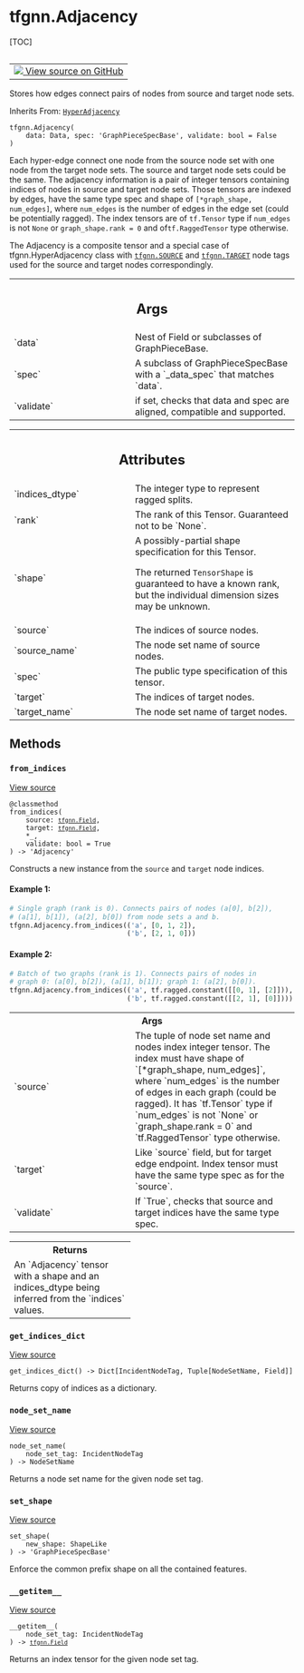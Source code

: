 # tfgnn.Adjacency

[TOC]

<!-- Insert buttons and diff -->

<table class="tfo-notebook-buttons tfo-api nocontent" align="left">
<td>
  <a target="_blank" href="https://github.com/tensorflow/gnn/tree/master/tensorflow_gnn/graph/adjacency.py#L291-L383">
    <img src="https://www.tensorflow.org/images/GitHub-Mark-32px.png" />
    View source on GitHub
  </a>
</td>
</table>

Stores how edges connect pairs of nodes from source and target node sets.

Inherits From: [`HyperAdjacency`](../tfgnn/HyperAdjacency.md)

<pre class="devsite-click-to-copy prettyprint lang-py tfo-signature-link">
<code>tfgnn.Adjacency(
    data: Data, spec: 'GraphPieceSpecBase', validate: bool = False
)
</code></pre>



<!-- Placeholder for "Used in" -->

Each hyper-edge connect one node from the source node set with one node from
the target node sets. The source and target node sets could be the same.
The adjacency information is a pair of integer tensors containing indices of
nodes in source and target node sets. Those tensors are indexed by
edges, have the same type spec and shape of `[*graph_shape, num_edges]`,
where `num_edges` is the number of edges in the edge set (could be potentially
ragged). The index tensors are of `tf.Tensor` type if `num_edges` is not
`None` or `graph_shape.rank = 0` and of`tf.RaggedTensor` type otherwise.

The Adjacency is a composite tensor and a special case of tfgnn.HyperAdjacency
class with <a href="../tfgnn.md#SOURCE"><code>tfgnn.SOURCE</code></a> and <a href="../tfgnn.md#TARGET"><code>tfgnn.TARGET</code></a> node tags used for the source and
target nodes correspondingly.

<!-- Tabular view -->
 <table class="responsive fixed orange">
<colgroup><col width="214px"><col></colgroup>
<tr><th colspan="2"><h2 class="add-link">Args</h2></th></tr>

<tr>
<td>
`data`<a id="data"></a>
</td>
<td>
Nest of Field or subclasses of GraphPieceBase.
</td>
</tr><tr>
<td>
`spec`<a id="spec"></a>
</td>
<td>
A subclass of GraphPieceSpecBase with a `_data_spec` that matches
`data`.
</td>
</tr><tr>
<td>
`validate`<a id="validate"></a>
</td>
<td>
if set, checks that data and spec are aligned, compatible and
supported.
</td>
</tr>
</table>

<!-- Tabular view -->
 <table class="responsive fixed orange">
<colgroup><col width="214px"><col></colgroup>
<tr><th colspan="2"><h2 class="add-link">Attributes</h2></th></tr>

<tr> <td> `indices_dtype`<a id="indices_dtype"></a> </td> <td> The integer type
to represent ragged splits. </td> </tr><tr> <td> `rank`<a id="rank"></a> </td>
<td> The rank of this Tensor. Guaranteed not to be `None`. </td> </tr><tr> <td>
`shape`<a id="shape"></a> </td> <td> A possibly-partial shape specification for
this Tensor.

The returned `TensorShape` is guaranteed to have a known rank, but the
individual dimension sizes may be unknown.
</td>
</tr><tr>
<td>
`source`<a id="source"></a>
</td>
<td>
The indices of source nodes.
</td>
</tr><tr>
<td>
`source_name`<a id="source_name"></a>
</td>
<td>
The node set name of source nodes.
</td>
</tr><tr>
<td>
`spec`<a id="spec"></a>
</td>
<td>
The public type specification of this tensor.
</td>
</tr><tr>
<td>
`target`<a id="target"></a>
</td>
<td>
The indices of target nodes.
</td>
</tr><tr>
<td>
`target_name`<a id="target_name"></a>
</td>
<td>
The node set name of target nodes.
</td>
</tr>
</table>

## Methods

<h3 id="from_indices"><code>from_indices</code></h3>

<a target="_blank" class="external" href="https://github.com/tensorflow/gnn/tree/master/tensorflow_gnn/graph/adjacency.py#L309-L353">View
source</a>

<pre class="devsite-click-to-copy prettyprint lang-py tfo-signature-link">
<code>@classmethod</code>
<code>from_indices(
    source: <a href="../tfgnn/Field.md"><code>tfgnn.Field</code></a>,
    target: <a href="../tfgnn/Field.md"><code>tfgnn.Field</code></a>,
    *_,
    validate: bool = True
) -> 'Adjacency'
</code></pre>

Constructs a new instance from the `source` and `target` node indices.


#### Example 1:



```python
# Single graph (rank is 0). Connects pairs of nodes (a[0], b[2]),
# (a[1], b[1]), (a[2], b[0]) from node sets a and b.
tfgnn.Adjacency.from_indices(('a', [0, 1, 2]),
                             ('b', [2, 1, 0]))
```

#### Example 2:



```python
# Batch of two graphs (rank is 1). Connects pairs of nodes in
# graph 0: (a[0], b[2]), (a[1], b[1]); graph 1: (a[2], b[0]).
tfgnn.Adjacency.from_indices(('a', tf.ragged.constant([[0, 1], [2]])),
                             ('b', tf.ragged.constant([[2, 1], [0]])))
```

<!-- Tabular view -->
 <table class="responsive fixed orange">
<colgroup><col width="214px"><col></colgroup>
<tr><th colspan="2">Args</th></tr>

<tr>
<td>
`source`
</td>
<td>
The tuple of node set name and nodes index integer tensor. The
index must have shape of `[*graph_shape, num_edges]`, where `num_edges`
is the number of edges in each graph (could be ragged). It has
`tf.Tensor` type if `num_edges` is not `None` or `graph_shape.rank = 0`
and `tf.RaggedTensor` type otherwise.
</td>
</tr><tr>
<td>
`target`
</td>
<td>
Like `source` field, but for target edge endpoint. Index tensor
must have the same type spec as for the `source`.
</td>
</tr><tr>
<td>
`validate`
</td>
<td>
If `True`, checks that source and target indices have the same
type spec.
</td>
</tr>
</table>



<!-- Tabular view -->
 <table class="responsive fixed orange">
<colgroup><col width="214px"><col></colgroup>
<tr><th colspan="2">Returns</th></tr>
<tr class="alt">
<td colspan="2">
An `Adjacency` tensor with a shape and an indices_dtype being inferred
from the `indices` values.
</td>
</tr>

</table>



<h3 id="get_indices_dict"><code>get_indices_dict</code></h3>

<a target="_blank" class="external" href="https://github.com/tensorflow/gnn/tree/master/tensorflow_gnn/graph/adjacency.py#L148-L155">View
source</a>

<pre class="devsite-click-to-copy prettyprint lang-py tfo-signature-link">
<code>get_indices_dict() -> Dict[IncidentNodeTag, Tuple[NodeSetName, Field]]
</code></pre>

Returns copy of indices as a dictionary.


<h3 id="node_set_name"><code>node_set_name</code></h3>

<a target="_blank" class="external" href="https://github.com/tensorflow/gnn/tree/master/tensorflow_gnn/graph/adjacency.py#L144-L146">View
source</a>

<pre class="devsite-click-to-copy prettyprint lang-py tfo-signature-link">
<code>node_set_name(
    node_set_tag: IncidentNodeTag
) -> NodeSetName
</code></pre>

Returns a node set name for the given node set tag.


<h3 id="set_shape"><code>set_shape</code></h3>

<a target="_blank" class="external" href="https://github.com/tensorflow/gnn/tree/master/tensorflow_gnn/graph/graph_piece.py#L304-L310">View
source</a>

<pre class="devsite-click-to-copy prettyprint lang-py tfo-signature-link">
<code>set_shape(
    new_shape: ShapeLike
) -> 'GraphPieceSpecBase'
</code></pre>

Enforce the common prefix shape on all the contained features.


<h3 id="__getitem__"><code>__getitem__</code></h3>

<a target="_blank" class="external" href="https://github.com/tensorflow/gnn/tree/master/tensorflow_gnn/graph/adjacency.py#L140-L142">View
source</a>

<pre class="devsite-click-to-copy prettyprint lang-py tfo-signature-link">
<code>__getitem__(
    node_set_tag: IncidentNodeTag
) -> <a href="../tfgnn/Field.md"><code>tfgnn.Field</code></a>
</code></pre>

Returns an index tensor for the given node set tag.




